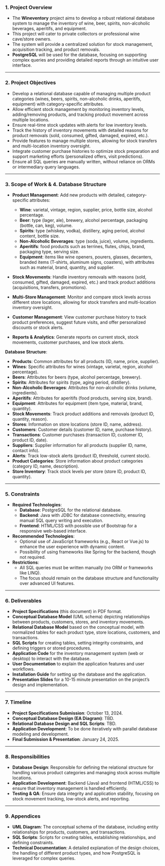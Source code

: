 ### **1. Project Overview**
- The **Wineventory** project aims to develop a robust relational database system to manage the inventory of wine, beer, spirits, non-alcoholic beverages, aperitifs, and equipment.
- This project will cater to private collectors or professional wine cave/store owners.
- The system will provide a centralized solution for stock management, acquisition tracking, and product removals.
- **PostgreSQL** will be used for the database, focusing on supporting complex queries and providing detailed reports through an intuitive user interface.

---

### **2. Project Objectives**
- Develop a relational database capable of managing multiple product categories (wines, beers, spirits, non-alcoholic drinks, aperitifs, equipment) with category-specific attributes.
- Allow efficient stock management by monitoring inventory levels, adding/removing products, and tracking product movement across multiple locations.
- Ensure real-time stock updates with alerts for low inventory levels.
- Track the history of inventory movements with detailed reasons for product removals (sold, consumed, gifted, damaged, expired, etc.).
- Provide features to manage multiple stores, allowing for stock transfers and multi-location inventory oversight.
- Integrate customer purchase histories to optimize stock preparation and support marketing efforts (personalized offers, visit predictions).
- Ensure all SQL queries are manually written, without reliance on ORMs or intermediary query languages.

---

### **3. Scope of Work** & **4. Database Structure**
- **Product Management**: Add new products with detailed, category-specific attributes:
  - **Wine**: varietal, vintage, region, supplier, price, bottle size, alcohol percentage.
  - **Beer**: type (lager, ale), brewery, alcohol percentage, packaging (bottle, can, keg), volume.
  - **Spirits**: type (whiskey, vodka), distillery, aging period, alcohol content, bottle size.
  - **Non-Alcoholic Beverages**: type (soda, juice), volume, ingredients.
  - **Aperitifs**: food products such as terrines, flutes, chips, brand, packaging type, serving size.
  - **Equipment**: items like wine openers, pourers, glasses, decanters, branded items (T-shirts, aluminum signs, coasters), with attributes such as material, brand, quantity, and supplier.

- **Stock Movements**: Handle inventory removals with reasons (sold, consumed, gifted, damaged, expired, etc.) and track product additions (acquisitions, transfers, promotions).

- **Multi-Store Management**: Monitor and compare stock levels across different store locations, allowing for stock transfers and multi-location inventory oversight.

- **Customer Management**: View customer purchase history to track product preferences, suggest future visits, and offer personalized discounts or stock alerts.

- **Reports & Analytics**: Generate reports on current stock, stock movements, customer purchases, and low stock alerts.

**Database Structure**:
- **Products**: Common attributes for all products (ID, name, price, supplier).
- **Wines**: Specific attributes for wines (vintage, varietal, region, alcohol percentage).
- **Beers**: Attributes for beers (type, alcohol percentage, brewery).
- **Spirits**: Attributes for spirits (type, aging period, distillery).
- **Non-Alcoholic Beverages**: Attributes for non-alcoholic drinks (volume, ingredients).
- **Aperitifs**: Attributes for aperitifs (food products, serving size, brand).
- **Equipment**: Attributes for equipment (item type, material, brand, quantity).
- **Stock Movements**: Track product additions and removals (product ID, quantity, reason).
- **Stores**: Information on store locations (store ID, name, address).
- **Customers**: Customer details (customer ID, name, purchase history).
- **Transactions**: Customer purchases (transaction ID, customer ID, product ID, date).
- **Suppliers**: Supplier information for all products (supplier ID, name, contact info).
- **Alerts**: Track low-stock alerts (product ID, threshold, current stock).
- **Product Categories**: Store information about product categories (category ID, name, description).
- **Store Inventory**: Track stock levels per store (store ID, product ID, quantity).

---

### **5. Constraints**
- **Required Technologies**:
  - **Database**: PostgreSQL for the relational database.
  - **Backend**: Java with JDBC for database connectivity, ensuring manual SQL query writing and execution.
  - **Frontend**: HTML/CSS with possible use of Bootstrap for a responsive web-based interface.
- **Recommended Technologies**:
  - Optional use of JavaScript frameworks (e.g., React or Vue.js) to enhance the user experience with dynamic content.
  - Possibility of using frameworks like Spring for the backend, though not required.
- **Restrictions**:
  - All SQL queries must be written manually (no ORM or frameworks like LINQ).
  - The focus should remain on the database structure and functionality over advanced UI features.

---

### **6. Deliverables**
- **Project Specifications** (this document) in PDF format.
- **Conceptual Database Model** (UML schema) depicting relationships between products, customers, stores, and inventory movements.
- **Relational Database Model** based on the conceptual model, with normalized tables for each product type, store locations, customers, and transactions.
- **SQL Scripts** for creating tables, setting integrity constraints, and defining triggers or stored procedures.
- **Application Code** for the inventory management system (web or desktop) to interact with the database.
- **User Documentation** to explain the application features and user workflows.
- **Installation Guide** for setting up the database and the application.
- **Presentation Slides** for a 10-15 minute presentation on the project’s design and implementation.

---

### **7. Timeline**
- **Project Specifications Submission**: October 13, 2024.
- **Conceptual Database Design (EA Diagram)**: TBD.
- **Relational Database Design and SQL Scripts**: TBD.
- **Application Development**: To be done iteratively with parallel database modeling and development.
- **Final Submission & Presentation**: January 24, 2025.

---

### **8. Responsibilities**
- **Database Design**: Responsible for defining the relational structure for handling various product categories and managing stock across multiple locations.
- **Application Development**: Backend (Java) and frontend (HTML/CSS) to ensure that inventory management is handled efficiently.
- **Testing & QA**: Ensure data integrity and application stability, focusing on stock movement tracking, low-stock alerts, and reporting.

---

### **9. Appendices**
- **UML Diagram**: The conceptual schema of the database, including entity relationships for products, customers, and transactions.
- **SQL Scripts**: Scripts for creating tables, establishing relationships, and defining constraints.
- **Technical Documentation**: A detailed explanation of the design choices, the handling of different product types, and how PostgreSQL is leveraged for complex queries.
